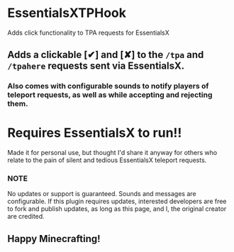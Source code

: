 # EssentialsXTPHook
Adds click functionality to TPA requests for EssentialsX

## Adds a clickable [✔] and [✘] to the `/tpa` and `/tpahere` requests sent via EssentialsX.
### Also comes with configurable sounds to notify players of teleport requests, as well as while accepting and rejecting them.

# Requires EssentialsX to run!!

Made it for personal use, but thought I'd share it anyway for others who relate to the pain of silent and tedious EssentialsX teleport requests. 

### NOTE
No updates or support is guaranteed. Sounds and messages are configurable. If this plugin requires updates, interested developers are free to fork and publish updates, as long as this page, and I, the original creator are credited.


## Happy Minecrafting!
